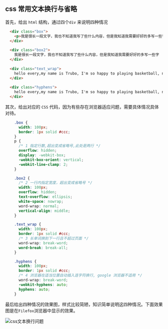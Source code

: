 ## css 常用文本换行与省略

首先，给出 `html` 结构，通过四个`div` 来说明四种情况

```html
  <div class="box">
    <p>我是很长一段文字，我也不知道我写了些什么内容，但是我知道我需要好好的多写一些字</p>
  </div>
  
  <div class="box2">
    我是很长一段文字，我也不知道我写了些什么内容，但是我知道我需要好好的多写一些字
  </div>
  
  <div class="text_wrap">
    hello every,my name is Trubo, I'm so happy to playing basketball, next time, can we play again?
  </div>
  
  <div class="hyphens">
    hello every,my name is Trubo, I'm so happy to playing basketball, next time, can we play again?
  </div>
```

其次，给出对应的 `CSS` 代码，因为有些存在浏览器适应问题，需要具体情况具体对待。

```css
    .box {
      width: 100px;
      border: 1px solid #ccc;
    }
    p {
      /* 1 指定行数,超出变成省略号,此处是两行 */
      overflow: hidden;
      display: -webkit-box;
      -webkit-box-orient: vertical;
      -webkit-line-clamp: 2;
    }

    .box2 {
      /* 2 一行内指定宽度，超出变成省略号 */
      width: 100px;
      overflow: hidden;
      text-overflow: ellipsis;
      white-space: nowrap;
      word-wrap: normal;
      vertical-align: middle;
    }

    .text_wrap {
      width: 100px;
      border: 1px solid #ccc;
      /* 3 长单词换到下一行且不超过页面 */
      word-wrap: break-word;
      word-break: break-all;
    }

    .hyphens {
      width: 100px;
      border: 1px solid #ccc;
      /* 4 浏览器在适当位置自动插入连字符换行, google 浏览器不适用 */
      word-wrap: break-word;
      -webkit-hyphens: auto;
      hyphens: auto;
    }
```

最后给出四种情况的效果图，样式比较简陋，知识简单说明这四种情况。下面效果图是在`Filefox`浏览器中显示的效果。

<img src="..\img\css文本换行问题.png" alt="css文本换行问题"  />
